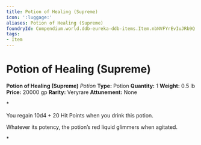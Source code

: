 ```yaml
---
title: Potion of Healing (Supreme)
icon: ':luggage:'
aliases: Potion of Healing (Supreme)
foundryId: Compendium.world.ddb-eureka-ddb-items.Item.nbNVFYrEvIuJRb9Q
tags:
- Item
---
```


# Potion of Healing (Supreme)

**Potion of Healing (Supreme)**
_Potion_
**Type:** Potion
**Quantity:** 1
**Weight:** 0.5 lb
**Price:** 20000 gp
**Rarity:** Veryrare
**Attunement:** None

*<p>You regain 10d4 + 20 Hit Points when you drink this potion.

Whatever its potency, the potion’s red liquid glimmers when agitated.</p>*